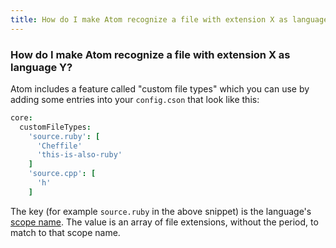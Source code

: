 ```yaml
---
title: How do I make Atom recognize a file with extension X as language Y?
---
```

### How do I make Atom recognize a file with extension X as language Y?

Atom includes a feature called "custom file types" which you can use by adding some entries into your `config.cson` that look like this:

```coffee
core:
  customFileTypes:
    'source.ruby': [
      'Cheffile'
      'this-is-also-ruby'
    ]
    'source.cpp': [
      'h'
    ]
```

The key (for example `source.ruby` in the above snippet) is the language's [scope name](http://flight-manual.atom.io/using-atom/sections/basic-customization/#finding-a-languages-scope-name). The value is an array of file extensions, without the period, to match to that scope name.
